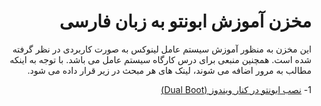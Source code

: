 <div dir="rtl">

# مخزن آموزش ابونتو به زبان فارسی
این مخزن به منظور آموزش سیستم عامل لینوکس به صورت کاربردی در نظر گرفته شده است. همچنین  منبعی برای درس کارگاه سیستم عامل می باشد. با توجه به اینکه مطالب به مرور اضافه می شوند، لینک های هر مبحث در زیر قرار داده می شود.

1- [نصب ابونتو در کنار ویندوز (Dual Boot)](https://github.com/mortezamg63/Linux-Tutorial/wiki/%D9%86%D8%B5%D8%A8-%D8%A7%D8%A8%D9%88%D9%86%D8%AA%D9%88--%D8%AF%D8%B1-%DA%A9%D9%86%D8%A7%D8%B1-%D9%88%DB%8C%D9%86%D8%AF%D9%88%D8%B2)
